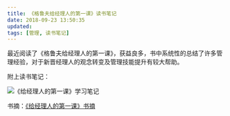 ```yaml
---
title: 《格鲁夫给经理人的第一课》读书笔记
date: 2018-09-23 13:50:35
updated:
tags: [管理, 读书笔记]
---
```


最近阅读了《格鲁夫给经理人的第一课》，获益良多，书中系统性的总结了许多管理经验，对于新晋经理人的观念转变及管理技能提升有较大帮助。

附上读书笔记：

![《给经理人的第一课》学习笔记](/img/management/high-output-management/《给经理人的第一课》学习笔记.png)

书摘：[《给经理人的第一课》书摘](/img/management/high-output-management/《给经理人的第一课》书摘.pdf)